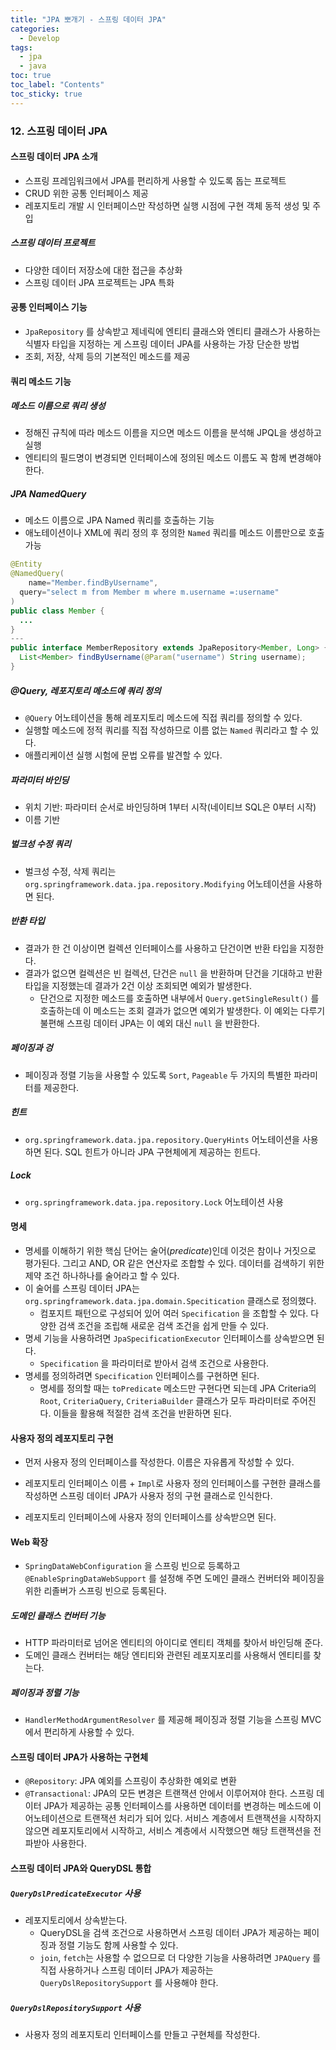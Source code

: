 ```yaml
---
title: "JPA 뽀개기 - 스프링 데이터 JPA"
categories:
  - Develop
tags:
  - jpa
  - java
toc: true
toc_label: "Contents"
toc_sticky: true
---
```


### 12. 스프링 데이터 JPA

#### 스프링 데이터 JPA 소개

* 스프링 프레임워크에서 JPA를 편리하게 사용할 수 있도록 돕는 프로젝트
* CRUD 위한 공통 인터페이스 제공
* 레포지토리 개발 시 인터페이스만 작성하면 실행 시점에 구현 객체 동적 생성 및 주입

##### 스프링 데이터 프로젝트

* 다양한 데이터 저장소에 대한 접근을 추상화
* 스프링 데이터 JPA 프로젝트는 JPA 특화



#### 공통 인터페이스 기능

* `JpaRepository` 를 상속받고 제네릭에 엔티티 클래스와 엔티티 클래스가 사용하는 식별자 타입을 지정하는 게 스프링 데이터 JPA를 사용하는 가장 단순한 방법
* 조회, 저장, 삭제 등의 기본적인 메소드를 제공



#### 쿼리 메소드 기능

##### 메소드 이름으로 쿼리 생성

* 정해진 규칙에 따라 메소드 이름을 지으면 메소드 이름을 분석해 JPQL을 생성하고 실행
* 엔티티의 필드명이 변경되면 인터페이스에 정의된 메소드 이름도 꼭 함께 변경해야 한다.

##### JPA NamedQuery

* 메소드 이름으로 JPA Named 쿼리를 호출하는 기능
* 애노테이션이나 XML에 쿼리 정의 후 정의한 `Named` 쿼리를 메소드 이름만으로 호출 가능

````java
@Entity
@NamedQuery(
	name="Member.findByUsername",
  query="select m from Member m where m.username =:username"
)
public class Member {
  ...
}
---
public interface MemberRepository extends JpaRepository<Member, Long> {
  List<Member> findByUsername(@Param("username") String username);
}
````

##### @Query, 레포지토리 메소드에 쿼리 정의

* `@Query` 어노테이션을 통해 레포지토리 메소드에 직접 쿼리를 정의할 수 있다.
* 실행할 메소드에 정적 쿼리를 직접 작성하므로 이름 없는 `Named` 쿼리라고 할 수 있다. 
* 애플리케이션 실행 시험에 문법 오류를 발견할 수 있다.

##### 파라미터 바인딩

* 위치 기반: 파라미터 순서로 바인딩하며 1부터 시작(네이티브 SQL은 0부터 시작)
* 이름 기반

##### 벌크성 수정 쿼리

* 벌크성 수정, 삭제 쿼리는 `org.springframework.data.jpa.repository.Modifying` 어노테이션을 사용하면 된다.

##### 반환 타입

* 결과가 한 건 이상이면 컬렉션 인터페이스를 사용하고 단건이면 반환 타입을 지정한다.
* 결과가 없으면 컬렉션은 빈 컬렉션, 단건은 `null` 을 반환하며 단건을 기대하고 반환 타입을 지정했는데 결과가 2건 이상 조회되면 예외가 발생한다.
  * 단건으로 지정한 메소드를 호출하면 내부에서 `Query.getSingleResult()` 를 호출하는데 이 메소드는 조회 결과가 없으면 예외가 발생한다. 이 예외는 다루기 불편해 스프링 데이터 JPA는 이 예외 대신 `null` 을 반환한다.

##### 페이징과 겅

* 페이징과 정렬 기능을 사용할 수 있도록 `Sort`, `Pageable` 두 가지의 특별한 파라미터를 제공한다.

##### 힌트

* `org.springframework.data.jpa.repository.QueryHints` 어노테이션을 사용하면 된다. SQL 힌트가 아니라 JPA 구현체에게 제공하는 힌트다.

##### Lock

* `org.springframework.data.jpa.repository.Lock` 어노테이션 사용



#### 명세

* 명세를 이해하기 위한 핵심 단어는 술어(*predicate*)인데 이것은 참이나 거짓으로 평가된다. 그리고 AND, OR 같은 연산자로 조합할 수 있다. 데이터를 검색하기 위한 제약 조건 하나하나를 술어라고 할 수 있다.
* 이 술어를 스프링 데이터 JPA는 `org.springframework.data.jpa.domain.Specitication` 클래스로 정의했다.
  * 컴포지트 패턴으로 구성되어 있어 여러 `Specification` 을 조합할 수 있다. 다양한 검색 조건을 조립해 새로운 검색 조건을 쉽게 만들 수 있다.
* 명세 기능을 사용하려면 `JpaSpecificationExecutor` 인터페이스를 상속받으면 된다.
  * `Specification` 을 파라미터로 받아서 검색 조건으로 사용한다.
* 명세를 정의하려면 `Specification` 인터페이스를 구현하면 된다.
  * 명세를 정의할 때는 `toPredicate` 메소드만 구현다면 되는데 JPA Criteria의 `Root`, `CriteriaQuery`, `CriteriaBuilder` 클래스가 모두 파라미터로 주어진다. 이들을 활용해 적절한 검색 조건을 반환하면 된다.



#### 사용자 정의 레포지토리 구현

* 먼저 사용자 정의 인터페이스를 작성한다. 이름은 자유롭게 작성할 수 있다.

* 레포지토리 인터페이스 이름 + `Impl`로 사용자 정의 인터페이스를 구현한 클래스를 작성하면 스프링 데이터 JPA가 사용자 정의 구현 클래스로 인식한다.
* 레포지토리 인터페이스에 사용자 정의 인터페이스를 상속받으면 된다.



#### Web 확장

* `SpringDataWebConfiguration` 을 스프링 빈으로 등록하고 `@EnableSpringDataWebSupport` 를 설정해 주면 도메인 클래스 컨버터와 페이징을 위한 리졸버가 스프링 빈으로 등록된다.

##### 도메인 클래스 컨버터 기능

* HTTP 파라미터로 넘어온 엔티티의 아이디로 엔티티 객체를 찾아서 바인딩해 준다.
* 도메인 클래스 컨버터는 해당 엔티티와 관련된 레포지포리를 사용해서 엔티티를 찾는다.

##### 페이징과 정렬 기능

* `HandlerMethodArgumentResolver` 를 제공해 페이징과 정렬 기능을 스프링 MVC에서 편리하게 사용할 수 있다.



#### 스프링 데이터 JPA가 사용하는 구현체

* `@Repository`: JPA 예외를 스프링이 추상화한 예외로 변환
* `@Transactional`: JPA의 모든 변경은 트랜잭션 안에서 이루어져야 한다. 스프링 데이터 JPA가 제공하는 공통 인터페이스를 사용하면 데이터를 변경하는 메소드에 이 어노테이션으로 트랜잭션 처리가 되어 있다. 서비스 계층에서 트랜잭션을 시작하지 않으면 레포지토리에서 시작하고, 서비스 계층에서 시작했으면 해당 트랜잭션을 전파받아 사용한다.



#### 스프링 데이터 JPA와 QueryDSL 통합

##### `QueryDslPredicateExecutor` 사용

* 레포지토리에서 상속받는다. 
  * QueryDSL을 검색 조건으로 사용하면서 스프링 데이터 JPA가 제공하는 페이징과 정렬 기능도 함께 사용할 수 있다.
  * `join`, `fetch`는 사용할 수 없으므로 더 다양한 기능을 사용하려면 `JPAQuery` 를 직접 사용하거나 스프링 데이터 JPA가 제공하는 `QueryDslRepositorySupport` 를 사용해야 한다.

##### `QueryDslRepositorySupport` 사용

* 사용자 정의 레포지토리 인터페이스를 만들고 구현체를 작성한다.